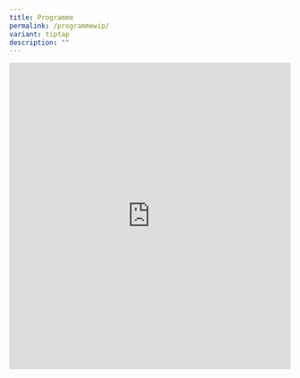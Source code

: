 ```yaml
---
title: Programme
permalink: /programmewip/
variant: tiptap
description: ""
---
```

<div class="iframe-wrapper">
<iframe style="border: none;" height="550" width="100%" allowfullscreen="true" frameborder="0" src="https://docs.google.com/presentation/d/e/2PACX-1vSICYTmogO_2L5K8qt8C5fuCrZYhoNtVixi8DwUsnDES3bt5F4SnOljm85ShnF7yNqzjQY7OaqoAtmR/embed?start=false&amp;loop=false&amp;delayms=3000"></iframe>
</div>
<p></p>